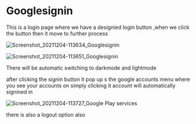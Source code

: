 # Googlesignin

This is a login page where we have a designied login button ,when we click the button then it move to further process
 

![Screenshot_20211204-113634_Googlesignin](https://user-images.githubusercontent.com/78291678/144699904-856ff47d-a002-45fc-a3d8-875c15be4935.jpg)


![Screenshot_20211204-113651_Googlesignin](https://user-images.githubusercontent.com/78291678/144700043-ff9a57a7-7981-4b60-b57f-1c99cffdc37b.jpg)

There will be automatic switching to darkmode and lightmode

after clicking the signin button it pop up s the google accounts menu where you see your accounts
on simply clicking it account will automatically signined in

![Screenshot_20211204-113727_Google Play services](https://user-images.githubusercontent.com/78291678/144700187-0ee2ec16-9cb8-4e2c-ba71-d571f868bf05.jpg)

there is also a logout option also 

